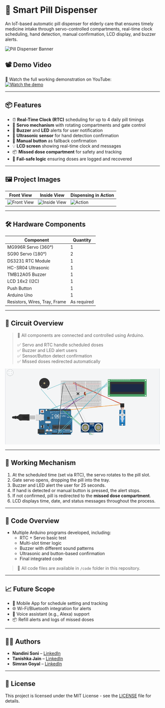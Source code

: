 # 💊 Smart Pill Dispenser

An IoT-based automatic pill dispenser for elderly care that ensures timely medicine intake through servo-controlled compartments, real-time clock scheduling, hand detection, manual confirmation, LCD display, and buzzer alerts.

![Pill Dispenser Banner](images/banner.jpg) <!-- Replace with your banner image -->

## 📽️ Demo Video

🎥 Watch the full working demonstration on YouTube:  
[![Watch the demo](https://img.youtube.com/vi/YOUR_VIDEO_ID/0.jpg)](https://www.youtube.com/watch?v=YOUR_VIDEO_ID)

---

## 📦 Features

- ⏰ **Real-Time Clock (RTC)** scheduling for up to 4 daily pill timings
- 🔁 **Servo mechanism** with rotating compartments and gate control
- 🔔 **Buzzer** and **LED** alerts for user notification
- 👋 **Ultrasonic sensor** for hand detection confirmation
- 🔘 **Manual button** as fallback confirmation
- 💡 **LCD screen** showing real-time clock and messages
- 📦 **Missed dose compartment** for safety and tracking
- 🧠 **Fail-safe logic** ensuring doses are logged and recovered

---

## 🖼️ Project Images

| Front View | Inside View | Dispensing in Action |
|------------|-------------|----------------------|
| ![Front View](images/front.jpg) | ![Inside View](images/inside.jpg) | ![Action](images/dispense.jpg) |

---

## 🛠️ Hardware Components

| Component           | Quantity |
|---------------------|----------|
| MG996R Servo (360°) | 1        |
| SG90 Servo (180°)   | 2        |
| DS3231 RTC Module   | 1        |
| HC-SR04 Ultrasonic  | 1        |
| TMB12A05 Buzzer     | 1        |
| LCD 16x2 (I2C)      | 1        |
| Push Button         | 1        |
| Arduino Uno         | 1        |
| Resistors, Wires, Tray, Frame | As required |

---

## 📐 Circuit Overview

> 🧩 All components are connected and controlled using Arduino.
>
> ✅ Servo and RTC handle scheduled doses  
> ✅ Buzzer and LED alert users  
> ✅ Sensor/Button detect confirmation  
> ✅ Missed doses redirected automatically

![Circuit Diagram](images/circuit_diagram.png)

---

## 🔄 Working Mechanism

1. At the scheduled time (set via RTC), the servo rotates to the pill slot.
2. Gate servo opens, dropping the pill into the tray.
3. Buzzer and LED alert the user for 25 seconds.
4. If hand is detected or manual button is pressed, the alert stops.
5. If not confirmed, pill is redirected to the **missed dose compartment**.
6. LCD displays time, date, and status messages throughout the process.

---

## 📁 Code Overview

- Multiple Arduino programs developed, including:
  - RTC + Servo basic test
  - Multi-slot timer logic
  - Buzzer with different sound patterns
  - Ultrasonic and button-based confirmation
  - Final integrated code

> 📂 All code files are available in `/code` folder in this repository.

---

## 📈 Future Scope

- 📱 Mobile App for schedule setting and tracking
- 🌐 Wi-Fi/Bluetooth integration for alerts
- 🤖 Voice assistant (e.g., Alexa) support
- 📦 Refill alerts and logs of missed doses

---


## 👨‍💻 Authors

- **Nandini Soni** – [LinkedIn](https://www.linkedin.com/in/nandini-soni)  
- **Tanishka Jain** – [LinkedIn](https://www.linkedin.com/in/tanishkajain01/)  
- **Simran Goyal** – [LinkedIn](https://www.linkedin.com/in/simran-goyal-513111256/)  
---

## 📄 License

This project is licensed under the MIT License - see the [LICENSE](LICENSE) file for details.

